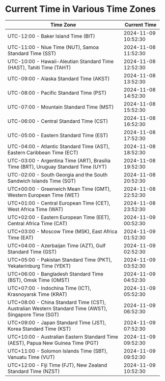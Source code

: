 # Current Time in Various Time Zones

| Time Zone | Current Time |
|-----------|--------------|
| UTC-12:00 - Baker Island Time (BIT) | 2024-11-09 10:52:30 |
| UTC-11:00 - Niue Time (NUT), Samoa Standard Time (SST) | 2024-11-08 11:52:30 |
| UTC-10:00 - Hawaii-Aleutian Standard Time (HAST), Tahiti Time (TAHT) | 2024-11-08 12:52:30 |
| UTC-09:00 - Alaska Standard Time (AKST) | 2024-11-08 13:52:30 |
| UTC-08:00 - Pacific Standard Time (PST) | 2024-11-08 14:52:30 |
| UTC-07:00 - Mountain Standard Time (MST) | 2024-11-08 15:52:30 |
| UTC-06:00 - Central Standard Time (CST) | 2024-11-08 16:52:30 |
| UTC-05:00 - Eastern Standard Time (EST) | 2024-11-08 17:52:30 |
| UTC-04:00 - Atlantic Standard Time (AST), Eastern Caribbean Time (ECT) | 2024-11-08 18:52:30 |
| UTC-03:00 - Argentina Time (ART), Brasília Time (BRT), Uruguay Standard Time (UYT) | 2024-11-08 19:52:30 |
| UTC-02:00 - South Georgia and the South Sandwich Islands Time (SGT) | 2024-11-08 20:52:30 |
| UTC±00:00 - Greenwich Mean Time (GMT), Western European Time (WET) | 2024-11-08 22:52:30 |
| UTC+01:00 - Central European Time (CET), West Africa Time (WAT) | 2024-11-08 23:52:30 |
| UTC+02:00 - Eastern European Time (EET), Central Africa Time (CAT) | 2024-11-09 00:52:30 |
| UTC+03:00 - Moscow Time (MSK), East Africa Time (EAT) | 2024-11-09 01:52:30 |
| UTC+04:00 - Azerbaijan Time (AZT), Gulf Standard Time (GST) | 2024-11-09 02:52:30 |
| UTC+05:00 - Pakistan Standard Time (PKT), Yekaterinburg Time (YEKT) | 2024-11-09 03:52:30 |
| UTC+06:00 - Bangladesh Standard Time (BST), Omsk Time (OMST) | 2024-11-09 04:52:30 |
| UTC+07:00 - Indochina Time (ICT), Krasnoyarsk Time (KRAT) | 2024-11-09 05:52:30 |
| UTC+08:00 - China Standard Time (CST), Australian Western Standard Time (AWST), Singapore Time (SGT) | 2024-11-09 06:52:30 |
| UTC+09:00 - Japan Standard Time (JST), Korea Standard Time (KST) | 2024-11-09 07:52:30 |
| UTC+10:00 - Australian Eastern Standard Time (AEST), Papua New Guinea Time (PGT) | 2024-11-09 09:52:30 |
| UTC+11:00 - Solomon Islands Time (SBT), Vanuatu Time (VUT) | 2024-11-09 09:52:30 |
| UTC+12:00 - Fiji Time (FJT), New Zealand Standard Time (NZST) | 2024-11-09 10:52:30 |
